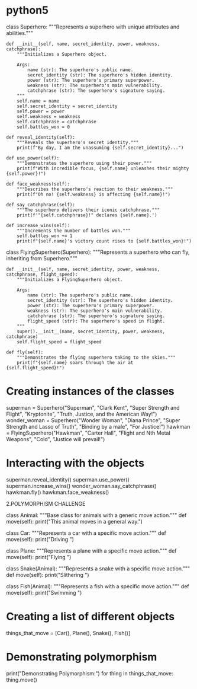 # python5

class Superhero:
    """Represents a superhero with unique attributes and abilities."""

    def __init__(self, name, secret_identity, power, weakness, catchphrase):
        """Initializes a Superhero object.

        Args:
            name (str): The superhero's public name.
            secret_identity (str): The superhero's hidden identity.
            power (str): The superhero's primary superpower.
            weakness (str): The superhero's main vulnerability.
            catchphrase (str): The superhero's signature saying.
        """
        self.name = name
        self.secret_identity = secret_identity
        self.power = power
        self.weakness = weakness
        self.catchphrase = catchphrase
        self.battles_won = 0

    def reveal_identity(self):
        """Reveals the superhero's secret identity."""
        print(f"By day, I am the unassuming {self.secret_identity}...")

    def use_power(self):
        """Demonstrates the superhero using their power."""
        print(f"With incredible focus, {self.name} unleashes their mighty {self.power}!")

    def face_weakness(self):
        """Describes the superhero's reaction to their weakness."""
        print(f"Oh no! {self.weakness} is affecting {self.name}!")

    def say_catchphrase(self):
        """The superhero delivers their iconic catchphrase."""
        print(f'"{self.catchphrase}!" declares {self.name}.')

    def increase_wins(self):
        """Increments the number of battles won."""
        self.battles_won += 1
        print(f"{self.name}'s victory count rises to {self.battles_won}!")

class FlyingSuperhero(Superhero):
    """Represents a superhero who can fly, inheriting from Superhero."""

    def __init__(self, name, secret_identity, power, weakness, catchphrase, flight_speed):
        """Initializes a FlyingSuperhero object.

        Args:
            name (str): The superhero's public name.
            secret_identity (str): The superhero's hidden identity.
            power (str): The superhero's primary superpower.
            weakness (str): The superhero's main vulnerability.
            catchphrase (str): The superhero's signature saying.
            flight_speed (str): The superhero's speed in flight.
        """
        super().__init__(name, secret_identity, power, weakness, catchphrase)
        self.flight_speed = flight_speed

    def fly(self):
        """Demonstrates the flying superhero taking to the skies."""
        print(f"{self.name} soars through the air at {self.flight_speed}!")

# Creating instances of the classes
superman = Superhero("Superman", "Clark Kent", "Super Strength and Flight", "Kryptonite", "Truth, Justice, and the American Way!")
wonder_woman = Superhero("Wonder Woman", "Diana Prince", "Super Strength and Lasso of Truth", "Binding by a male", "For Justice!")
hawkman = FlyingSuperhero("Hawkman", "Carter Hall", "Flight and Nth Metal Weapons", "Cold", "Justice will prevail!")

# Interacting with the objects
superman.reveal_identity()
superman.use_power()
superman.increase_wins()
wonder_woman.say_catchphrase()
hawkman.fly()
hawkman.face_weakness()


2.POLYMORPHISM CHALLENGE

class Animal:
    """Base class for animals with a generic move action."""
    def move(self):
        print("This animal moves in a general way.")

class Car:
    """Represents a car with a specific move action."""
    def move(self):
        print("Driving ")

class Plane:
    """Represents a plane with a specific move action."""
    def move(self):
        print("Flying ")

class Snake(Animal):
    """Represents a snake with a specific move action."""
    def move(self):
        print("Slithering ")

class Fish(Animal):
    """Represents a fish with a specific move action."""
    def move(self):
        print("Swimming ")

# Creating a list of different objects
things_that_move = [Car(), Plane(), Snake(), Fish()]

# Demonstrating polymorphism
print("Demonstrating Polymorphism:")
for thing in things_that_move:
    thing.move()



